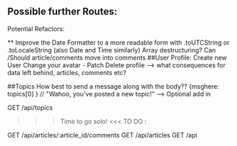 ## Possible further Routes:

Potential Refactors:

** Improve the Date Formatter to a more readable form with .toUTCString or .toLocaleString (also Date and Time similarly)
Array destructuring?
Can /Should article/comments move into comments
##User Profile:
Create new User
Change your avatar - Patch
Delete profile --> what consequences for data left behind, articles, comments etc?

##Topics
How best to send a message along with the body??
{msghere: topics[0] }
// "Wahoo, you've posted a new topic!" --> Optional add in

GET /api/topics

> > > Time to go solo! <<<
> > > TO DO :

GET /api/articles/:article_id/comments
GET /api/articles
GET /api
